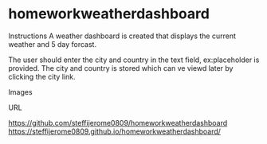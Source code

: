 # homeworkweatherdashboard

Instructions
A weather dashboard is created that displays the current weather and 5 day forcast.

The user should enter the city and country in the text field, ex:placeholder is provided. The city and country is stored which can ve viewd later by clicking the city link.

Images


URL

https://github.com/steffijerome0809/homeworkweatherdashboard
https://steffijerome0809.github.io/homeworkweatherdashboard/
